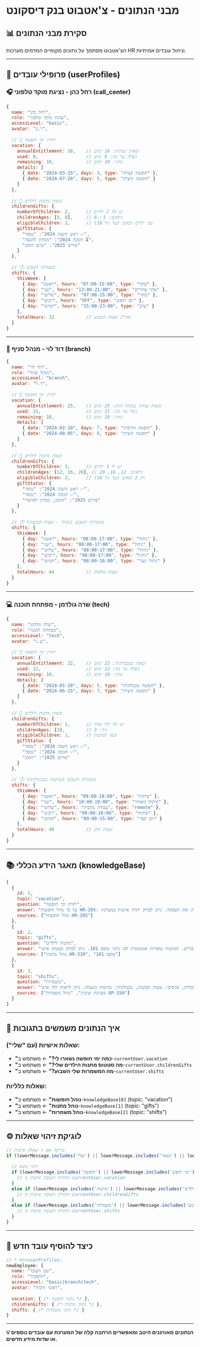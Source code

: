 # מבני הנתונים - צ'אטבוט בנק דיסקונט

## 📊 **סקירת מבני הנתונים**

הצ'אטבוט מסתמך על נתונים מקומיים המדמים מערכות HR וניהול עובדים אמיתיות.

---

## 👥 **פרופילי עובדים (userProfiles)**

### 🎧 **רחל כהן - נציגת מוקד טלפוני (call_center)**

```javascript
{
  name: "רחל כהן",
  role: "נציגת מוקד טלפוני",
  accessLevel: "basic",
  avatar: "ר.כ",
  
  // 📅 יתרת ימי חופשה
  vacation: {
    annualEntitlement: 18,    // זכאות שנתית: 18 ימים
    used: 8,                  // ניצלה עד כה: 8 ימים  
    remaining: 10,            // נותר: 10 ימים
    details: [
      { date: "2024-03-15", days: 3, type: "חופשה קצרה" },
      { date: "2024-07-20", days: 5, type: "חופשה קיצית" }
    ]
  },
  
  // 🎁 זכאות מתנות לילדים
  childrenGifts: {
    numberOfChildren: 2,      // יש לה 2 ילדים
    childrenAges: [5, 8],     // גילאים: 5 ו-8
    eligibleChildren: 2,      // שני ילדים זכאים (עד גיל 18)
    giftStatus: {
      "ראש השנה 2024": "נמסר ✅",
      "חנוכה 2024": "ממתין להגעה ⏳", 
      "פורים 2025": "טרם הוזמן"
    }
  },
  
  // 🕐 משמרות השבוע
  shifts: {
    thisWeek: [
      { day: "ראשון", hours: "07:00-15:00", type: "בוקר" },
      { day: "שני", hours: "13:00-21:00", type: "אחר צהריים" },
      { day: "שלישי", hours: "07:00-15:00", type: "בוקר" },
      { day: "רביעי", hours: "OFF", type: "יום חופש" },
      { day: "חמישי", hours: "15:00-23:00", type: "ערב" }
    ],
    totalHours: 32            // סה"כ שעות השבוע
  }
}
```

---

### 🏢 **דוד לוי - מנהל סניף (branch)**

```javascript
{
  name: "דוד לוי",
  role: "מנהל סניף", 
  accessLevel: "branch",
  avatar: "ד.ל",
  
  // 📅 יתרת ימי חופשה  
  vacation: {
    annualEntitlement: 25,    // זכאות גבוהה כמנהל ותיק: 25 ימים
    used: 15,                 // ניצל עד כה: 15 ימים
    remaining: 10,            // נותר: 10 ימים
    details: [
      { date: "2024-02-10", days: 7, type: "חופשה חורפית" },
      { date: "2024-08-05", days: 8, type: "חופשה קיצית" }
    ]
  },
  
  // 🎁 זכאות מתנות לילדים
  childrenGifts: {
    numberOfChildren: 3,      // יש לו 3 ילדים
    childrenAges: [12, 16, 20], // גילאים: 12, 16, 20
    eligibleChildren: 2,      // רק 2 זכאים (עד גיל 18) 
    giftStatus: {
      "ראש השנה 2024": "נמסר ✅",
      "חנוכה 2024": "נמסר ✅",
      "פורים 2025": "הוזמן, ממתין לאישור"
    }
  },
  
  // 🕐 משמרות השבוע (מנהל - שעות קבועות)
  shifts: {
    thisWeek: [
      { day: "ראשון", hours: "08:00-17:00", type: "ניהול" },
      { day: "שני", hours: "08:00-17:00", type: "ניהול" },
      { day: "שלישי", hours: "08:00-17:00", type: "ניהול" }, 
      { day: "רביעי", hours: "08:00-17:00", type: "ניהול" },
      { day: "חמישי", hours: "08:00-16:00", type: "ניהול קצר" }
    ],
    totalHours: 44            // שעות מלאות
  }
}
```

---

### 💻 **שרה גולדמן - מפתחת תוכנה (tech)**

```javascript
{
  name: "שרה גולדמן",
  role: "מפתחת תוכנה",
  accessLevel: "tech", 
  avatar: "ש.ג",
  
  // 📅 יתרת ימי חופשה
  vacation: {
    annualEntitlement: 22,    // זכאות בטכנולוגיה: 22 ימים
    used: 12,                 // ניצלה עד כה: 12 ימים
    remaining: 10,            // נותר: 10 ימים  
    details: [
      { date: "2024-01-20", days: 5, type: "חופשה טכנולוגית" },
      { date: "2024-06-15", days: 7, type: "חופשה קיצית" }
    ]
  },
  
  // 🎁 זכאות מתנות לילדים
  childrenGifts: {
    numberOfChildren: 1,      // יש לה ילד אחד
    childrenAges: [3],        // גיל: 3
    eligibleChildren: 1,      // זכאי למתנות
    giftStatus: {
      "ראש השנה 2024": "נמסר ✅", 
      "חנוכה 2024": "נמסר ✅",
      "פורים 2025": "הוזמן"
    }
  },
  
  // 🕐 משמרות השבוע (גמישות בטכנולוגיה)  
  shifts: {
    thisWeek: [
      { day: "ראשון", hours: "09:00-18:00", type: "פיתוח" },
      { day: "שני", hours: "10:00-19:00", type: "פיתוח מאוחר" },
      { day: "שלישי", hours: "עבודה מהבית", type: "remote" },
      { day: "רביעי", hours: "09:00-18:00", type: "פיתוח" },
      { day: "חמישי", hours: "09:00-15:00", type: "יום קצר" }
    ],
    totalHours: 40            // שעות תקן
  }
}
```

---

## 📚 **מאגר הידע הכללי (knowledgeBase)**

```javascript
[
  {
    id: 1,
    topic: "vacation", 
    question: "יתרת ימי חופשה",
    answer: "על פי נוהל חופשות HR-205: זכאות שנתית נקבעת לפי ותק וסוג העסקה. ניתן לבדוק יתרה אישית במערכת HR או לשאול שאלה אישית.",
    sources: ["נוהל חופשות HR-205"]
  },
  {
    id: 2, 
    topic: "gifts",
    question: "מתנות לילדים",
    answer: "זכאות מתנות לילדים (עד גיל 18): ראש השנה, חנוכה ופורים. המתנות נמסרות אוטומטית לפי נתוני טופס 101. ניתן לבדוק סטטוס אישי.",
    sources: ["נוהל מתנות HR-310", "טופס 101"]
  },
  {
    id: 3,
    topic: "shifts", 
    question: "משמרות",
    answer: "שיבוץ משמרות נעשה שבועית. מוקד טלפוני: 3 סוגי משמרות, סניפים: שעות קבועות, טכנולוגיה: גמישות בשעות. ניתן לראות לוח אישי.",
    sources: ["מערכת שיבוץ", "נוהל משמרות OP-150"]
  }
]
```

---

## 🎯 **איך הנתונים משמשים בתגובות**

### **שאלות אישיות (עם "שלי"):**
- **"כמה ימי חופשה נשארו לי?"** ← משתמש ב-`currentUser.vacation`
- **"מה סטטוס מתנות הילדים שלי?"** ← משתמש ב-`currentUser.childrenGifts`  
- **"מה המשמרות שלי השבוע?"** ← משתמש ב-`currentUser.shifts`

### **שאלות כלליות:**
- **"נוהל חופשות"** ← משתמש ב-`knowledgeBase[0]` (topic: "vacation")
- **"נוהל מתנות"** ← משתמש ב-`knowledgeBase[1]` (topic: "gifts")
- **"נוהל משמרות"** ← משתמש ב-`knowledgeBase[2]` (topic: "shifts")

---

## ⚙️ **לוגיקת זיהוי שאלות**

```javascript
// בדיקה אם זו שאלה אישית
if (lowerMessage.includes('שלי') || lowerMessage.includes('נשאר') || lowerMessage.includes('כמה')) {
  
  // זיהוי נושא
  if (lowerMessage.includes('חופשה') || lowerMessage.includes('ימי חופש')) {
    // החזרת תשובה אישית מ-currentUser.vacation
  }
  else if (lowerMessage.includes('מתנות') || lowerMessage.includes('ילדים')) {
    // החזרת תשובה אישית מ-currentUser.childrenGifts  
  }
  else if (lowerMessage.includes('משמרות') || lowerMessage.includes('השבוע')) {
    // החזרת תשובה אישית מ-currentUser.shifts
  }
}
```

---

## 🔧 **כיצד להוסיף עובד חדש**

```javascript
// הוסף לuserProfiles:
newEmployee: {
  name: "שם העובד",
  role: "התפקיד", 
  accessLevel: "basic|branch|tech",
  avatar: "ראשי תיבות",
  
  vacation: { /* נתוני חופשה */ },
  childrenGifts: { /* נתוני מתנות */ },
  shifts: { /* נתוני משמרות */ }
}
```

---

**💡 הנתונים מאורגנים היטב ומאפשרים הרחבה קלה של המערכת עם עובדים נוספים או שדות מידע חדשים.**